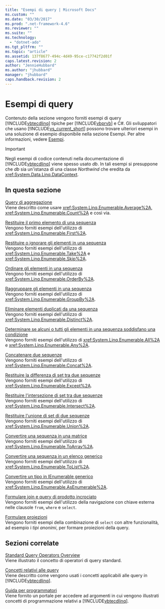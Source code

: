 ```yaml
---
title: "Esempi di query | Microsoft Docs"
ms.custom: ""
ms.date: "03/30/2017"
ms.prod: ".net-framework-4.6"
ms.reviewer: ""
ms.suite: ""
ms.technology: 
  - "dotnet-ado"
ms.tgt_pltfrm: ""
ms.topic: "article"
ms.assetid: 137f8677-494c-4d49-95ce-c17742f2d01f
caps.latest.revision: 2
author: "JennieHubbard"
ms.author: "jhubbard"
manager: "jhubbard"
caps.handback.revision: 2
---
```

# Esempi di query
Contenuto della sezione vengono forniti esempi di query [!INCLUDE[vbtecdlinq](../../../../../../includes/vbtecdlinq-md.md)] tipiche per [!INCLUDE[vbprvb](../../../../../../includes/vbprvb-md.md)] e C\#.  Gli sviluppatori che usano [!INCLUDE[vs_current_short](../../../../../../includes/vs-current-short-md.md)] possono trovare ulteriori esempi in una soluzione di esempio disponibile nella sezione Esempi.  Per altre informazioni, vedere [Esempi](../../../../../../docs/framework/data/adonet/sql/linq/samples.md).  
  
> [!IMPORTANT]
>  Negli esempi di codice contenuti nella documentazione di [!INCLUDE[vbtecdlinq](../../../../../../includes/vbtecdlinq-md.md)] viene spesso usato *db*.  In tali esempi si presuppone che *db* sia un'istanza di una classe *Northwind* che eredita da <xref:System.Data.Linq.DataContext>.  
  
## In questa sezione  
 [Query di aggregazione](../../../../../../docs/framework/data/adonet/sql/linq/aggregate-queries.md)  
 Viene descritto come usare <xref:System.Linq.Enumerable.Average%2A>, <xref:System.Linq.Enumerable.Count%2A> e così via.  
  
 [Restituire il primo elemento di una sequenza](../../../../../../docs/framework/data/adonet/sql/linq/return-the-first-element-in-a-sequence.md)  
 Vengono forniti esempi dell'utilizzo di <xref:System.Linq.Enumerable.First%2A>.  
  
 [Restituire o ignorare gli elementi in una sequenza](../../../../../../docs/framework/data/adonet/sql/linq/return-or-skip-elements-in-a-sequence.md)  
 Vengono forniti esempi dell'utilizzo di <xref:System.Linq.Enumerable.Take%2A> e <xref:System.Linq.Enumerable.Skip%2A>.  
  
 [Ordinare gli elementi in una sequenza](../../../../../../docs/framework/data/adonet/sql/linq/sort-elements-in-a-sequence.md)  
 Vengono forniti esempi dell'utilizzo di <xref:System.Linq.Enumerable.OrderBy%2A>.  
  
 [Raggruppare gli elementi in una sequenza](../../../../../../docs/framework/data/adonet/sql/linq/group-elements-in-a-sequence.md)  
 Vengono forniti esempi dell'utilizzo di <xref:System.Linq.Enumerable.GroupBy%2A>.  
  
 [Eliminare elementi duplicati da una sequenza](../../../../../../docs/framework/data/adonet/sql/linq/eliminate-duplicate-elements-from-a-sequence.md)  
 Vengono forniti esempi dell'utilizzo di <xref:System.Linq.Enumerable.Distinct%2A>.  
  
 [Determinare se alcuni o tutti gli elementi in una sequenza soddisfano una condizione](../../../../../../docs/framework/data/adonet/sql/linq/determine-if-any-or-all-elements-in-a-sequence-satisfy-a-condition.md)  
 Vengono forniti esempi dell'utilizzo di <xref:System.Linq.Enumerable.All%2A> e <xref:System.Linq.Enumerable.Any%2A>.  
  
 [Concatenare due sequenze](../../../../../../docs/framework/data/adonet/sql/linq/concatenate-two-sequences.md)  
 Vengono forniti esempi dell'utilizzo di <xref:System.Linq.Enumerable.Concat%2A>.  
  
 [Restituire la differenza di set tra due sequenze](../../../../../../docs/framework/data/adonet/sql/linq/return-the-set-difference-between-two-sequences.md)  
 Vengono forniti esempi dell'utilizzo di <xref:System.Linq.Enumerable.Except%2A>.  
  
 [Restituire l'intersezione di set tra due sequenze](../../../../../../docs/framework/data/adonet/sql/linq/return-the-set-intersection-of-two-sequences.md)  
 Vengono forniti esempi dell'utilizzo di <xref:System.Linq.Enumerable.Intersect%2A>.  
  
 [Restituire l'unione di set di due sequenze](../../../../../../docs/framework/data/adonet/sql/linq/return-the-set-union-of-two-sequences.md)  
 Vengono forniti esempi dell'utilizzo di <xref:System.Linq.Enumerable.Union%2A>.  
  
 [Convertire una sequenza in una matrice](../../../../../../docs/framework/data/adonet/sql/linq/convert-a-sequence-to-an-array.md)  
 Vengono forniti esempi dell'utilizzo di <xref:System.Linq.Enumerable.ToArray%2A>.  
  
 [Convertire una sequenza in un elenco generico](../../../../../../docs/framework/data/adonet/sql/linq/convert-a-sequence-to-a-generic-list.md)  
 Vengono forniti esempi dell'utilizzo di <xref:System.Linq.Enumerable.ToList%2A>.  
  
 [Convertire un tipo in IEnumerable generico](../../../../../../docs/framework/data/adonet/sql/linq/convert-a-type-to-a-generic-ienumerable.md)  
 Vengono forniti esempi dell'utilizzo di <xref:System.Linq.Enumerable.AsEnumerable%2A>.  
  
 [Formulare join e query di prodotto incrociato](../../../../../../docs/framework/data/adonet/sql/linq/formulate-joins-and-cross-product-queries.md)  
 Vengono forniti esempi dell'utilizzo della navigazione con chiave esterna nelle clausole `from`, `where` e `select`.  
  
 [Formulare proiezioni](../../../../../../docs/framework/data/adonet/sql/linq/formulate-projections.md)  
 Vengono forniti esempi della combinazione di `select` con altre funzionalità, ad esempio i *tipi anonimi*, per formare proiezioni della query.  
  
## Sezioni correlate  
 [Standard Query Operators Overview](../../../../../../ocs/visual-basic/programming-guide/concepts/linq/standard-query-operators-overview.md)  
 Viene illustrato il concetto di operatori di query standard.  
  
 [Concetti relativi alle query](../../../../../../docs/framework/data/adonet/sql/linq/query-concepts.md)  
 Viene descritto come vengono usati i concetti applicabili alle query in [!INCLUDE[vbtecdlinq](../../../../../../includes/vbtecdlinq-md.md)].  
  
 [Guida per programmatori](../../../../../../docs/framework/data/adonet/sql/linq/programming-guide.md)  
 Viene fornito un portale per accedere ad argomenti in cui vengono illustrati concetti di programmazione relativi a [!INCLUDE[vbtecdlinq](../../../../../../includes/vbtecdlinq-md.md)].